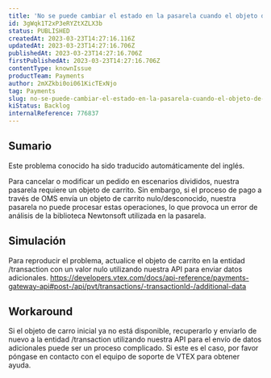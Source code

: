 ```yaml
---
title: 'No se puede cambiar el estado en la pasarela cuando el objeto de carro de la transacción en /transacción es "desconocido".'
id: 3gWqk1T2xP3eRYZtXZLX3b
status: PUBLISHED
createdAt: 2023-03-23T14:27:16.116Z
updatedAt: 2023-03-23T14:27:16.706Z
publishedAt: 2023-03-23T14:27:16.706Z
firstPublishedAt: 2023-03-23T14:27:16.706Z
contentType: knownIssue
productTeam: Payments
author: 2mXZkbi0oi061KicTExNjo
tag: Payments
slug: no-se-puede-cambiar-el-estado-en-la-pasarela-cuando-el-objeto-de-carro-de-la-transaccion-en-transaccion-es-desconocido
kiStatus: Backlog
internalReference: 776837
---
```


## Sumario

<div class="alert alert-info">
  <p>Este problema conocido ha sido traducido automáticamente del inglés.</p>
</div>


Para cancelar o modificar un pedido en escenarios divididos, nuestra pasarela requiere un objeto de carrito. Sin embargo, si el proceso de pago a través de OMS envía un objeto de carrito nulo/desconocido, nuestra pasarela no puede procesar estas operaciones, lo que provoca un error de análisis de la biblioteca Newtonsoft utilizada en la pasarela.



## Simulación


Para reproducir el problema, actualice el objeto de carrito en la entidad /transaction con un valor nulo utilizando nuestra API para enviar datos adicionales.
https://developers.vtex.com/docs/api-reference/payments-gateway-api#post-/api/pvt/transactions/-transactionId-/additional-data



## Workaround


Si el objeto de carro inicial ya no está disponible, recuperarlo y enviarlo de nuevo a la entidad /transaction utilizando nuestra API para el envío de datos adicionales puede ser un proceso complicado. Si este es el caso, por favor póngase en contacto con el equipo de soporte de VTEX para obtener ayuda.





